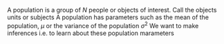 A population is a group of $N$ people or objects of interest. Call the objects units or subjects
A population has parameters such as the mean of the population, $\mu$ or the variance of the population $\sigma^{2}$
We want to make inferences i.e. to learn about these population marameters